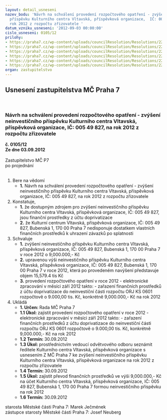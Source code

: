 ```yaml
---
layout: detail_usneseni
nazev_bodu: 'Návrh na schválení provedení rozpočtového opatření - zvýšení neinvestičního
  příspěvku Kulturního centra Vltavská, příspěvková organizace,  IČ: 005 49 827, na
  rok 2012 z rozpočtu zřizovatele '
datum_vzniku_usneseni: '2012-09-03 00:00:00'
cislo_usneseni: 0105/12
prilohy:
- https://praha7.cz/wp-content/uploads/councilResolution/Resolutions/22089/4-12-%c5%be%c3%a1dost.pdf
- https://praha7.cz/wp-content/uploads/councilResolution/Resolutions/22089/4-12-CCE03092012_00000.pdf
- https://praha7.cz/wp-content/uploads/councilResolution/Resolutions/22089/4-12-usnesen%c3%ad_zm%c4%8d_p7_%c4%8d._0004_12-z,_ze_dne_27.02.2012.doc
- https://praha7.cz/wp-content/uploads/councilResolution/Resolutions/22089/4-12-usnesen%c3%ad_zm%c4%8d_%c4%8d._0040_12-z_z_jedn%c3%a1n%c3%ad_%c4%8d.2,_23.04.2012_-_finan%c4%8dn%c3%ad_vyp._kcv.doc
- https://praha7.cz/wp-content/uploads/councilResolution/Resolutions/22089/4-12-usnesen%c3%ad_rm%c4%8d_%c4%8d._0059_11-z_z_%c4%8d._2,_ze_dne_18.04.2011.doc
- https://praha7.cz/wp-content/uploads/councilResolution/Resolutions/22089/4-12-usnesen%c3%ad_%c4%8d._0131_z-11_z_%c4%8d._4,_ze_dne_12.09.2011.doc
organ: zastupitelstvo
---
```

<div id="ucUsn_pList" class="usn">
	<span><h2>Usnesení zastupitelstva MČ Praha 7 </h2>
<br></span><div class="standBody">
<span><h3>Návrh na schválení provedení rozpočtového opatření - zvýšení neinvestičního příspěvku Kulturního centra Vltavská, příspěvková organizace,  IČ: 005 49 827, na rok 2012 z rozpočtu zřizovatele </h3></span><div class="center">
		<strong>č. 0105/12</strong><br>
	</div>
<div class="center">
		<strong>Ze dne 03.09.2012</strong><br><br>
	</div>Zastupitelstvo MČ P7<br> po projednání<br><br><ol>
<li>Bere na vědomí<ul><li>
<strong>1.</strong> Návrh na schválení provedení rozpočtového opatření - zvýšení neinvestičního příspěvku Kulturního centra Vltavská, příspěvková organizace,  IČ: 005 49 827, na rok 2012 z rozpočtu zřizovatele </li></ul>
</li>
<li>Konstatuje,<ul>
<li>
<strong>1.</strong> že dostupným zdrojem pro zvýšení neinvestičního příspěvku Kulturního centra Vltavská, příspěvková organizace, IČ: 005 49 827, jsou finanční prostředky z účtu doprivatizace </li>
<li>
<strong>2.</strong> že Kulturní centrum Vltavská, příspěvková organizace, IČ: 005 49 827, Bubenská 1, 170 00 Praha 7 nedisponuje dostatkem vlastních finančních prostředků k uhrazení závazků po splatnosti</li>
</ul>
</li>
<li>Schvaluje<ul>
<li>
<strong>1.</strong> zvýšení neinvestičního příspěvku Kulturního centra Vltavská, příspěvková organizace, IČ: 005 49 827, Bubenská 1, 170 00 Praha 7 v roce 2012 o  9,000.000,- Kč</li>
<li>
<strong>2.</strong> upravenou výši neinvestičního příspěvku Kulturního centra Vltavská, příspěvková organizace, IČ: 005 49 827, Bubenská 1, 170 00 Praha 7 v roce 2012, která po provedeném navýšení představuje objem 15,579.4 tis Kč </li>
<li>
<strong>3.</strong> provedení rozpočtového opatření v roce 2012 - elektronické zpracování v měsíci září 2012 takto: - zařazení finančních prostředků z účtu doprivatizace do neinvestiční části rozpočtu ORJ KS 0601 rozpočtově o 9.000,00 tis. Kč, konkrétně  9,000.000,- Kč na rok 2012</li>
</ul>
</li>
<li>Ukládá<ul>
<li>
<strong>1. Určen: </strong>Rada MČ Praha 7</li>
<li>
<strong>1.1 Úkol: </strong>zajistit provedení rozpočtového opatření v roce 2012 - elektronické zpracování v měsíci září 2012 takto: - zařazení finančních prostředků z účtu doprivatizace do neinvestiční části rozpočtu ORJ KS 0601 rozpočtově o 9.000,00 tis. Kč, konkrétně  9,000.000,- Kč na rok 2012</li>
<li>
<strong>1.2 Termín: </strong>30.09.2012</li>
<li>
<strong>1.3 Úkol: </strong>prostřednictvím vedoucí odvětvového odboru seznámit ředitele Kulturního centra Vltavská, příspěvková organizace s usnesením Z MČ Praha 7 ke zvýšení neinvestičního příspěvku Kulturního centra Vltavská, příspěvková organizace na rok 2012 z rozpočtu zřizovatele</li>
<li>
<strong>1.4 Termín: </strong>30.09.2012</li>
<li>
<strong>1.5 Úkol: </strong>zajistit převod finančních prostředků ve výši 9,000.000,- Kč na účet Kulturního centra Vltavská, příspěvková organizace, IČ: 005 49 827, Bubenská 1, 170 00 Praha 7 formou neinvestičního příspěvku na rok 2012</li>
<li>
<strong>1.6 Termín: </strong>30.09.2012</li>
</ul>
</li>
</ol>starosta Městské části Praha 7: Marek Ječmének<br>zástupce starosty Městské části Praha 7: Josef Neuberg
</div>
</div>